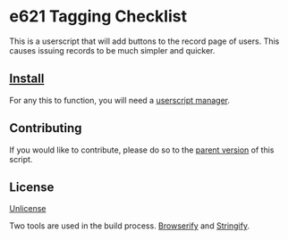 # e621 Tagging Checklist

This is a userscript that will add buttons to the record page of users. This causes issuing records to be much simpler and quicker.

## [Install](https://raw.githubusercontent.com/Sasquire/Tagging-Checklist/record-buttons/distribution/record_buttons.complete.user.js)

For any this to function, you will need a [userscript manager](https://github.com/OpenUserJs/OpenUserJS.org/wiki/Userscript-Beginners-HOWTO#how-do-i-get-going).

## Contributing

If you would like to contribute, please do so to the [parent version](https://github.com/Sasquire/Tagging-Checklist) of this script.

## License
[Unlicense](https://unlicense.org)

Two tools are used in the build process. [Browserify](http://browserify.org/) and [Stringify](https://github.com/livoras/stringify).